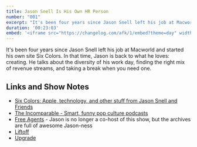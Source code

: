 ```yaml
---
title: Jason Snell Is His Own HR Person
number: "001"
excerpt: "It's been four years since Jason Snell left his job at Macworld and started his own site Six Colors. In that time, Jason is back to what he loves: creating. He talks about the diversity of his work day, finding the right mix of revenue streams, and taking a break when you need one."
duration: '00:23:03'
embed: '<iframe src="https://changelog.com/afk/1/embed?theme=day" width="100%" height=220 scrolling=no frameborder=no></iframe>'
---
```


It's been four years since Jason Snell left his job at Macworld and started his own site Six Colors. In that time, Jason is back to what he loves: creating. He talks about the diversity of his work day, finding the right mix of revenue streams, and taking a break when you need one.

## Links and Show Notes

- [Six Colors: Apple, technology, and other stuff from Jason Snell and Friends](https://sixcolors.com/)
- [The Incomparable - Smart, funny pop culture podcasts](https://www.theincomparable.com/)
- [Free Agents](https://www.relay.fm/freeagents) - Jason is no longer a co-host of this show, but the archives are full of awesome Jason-ness
- [Liftoff](https://www.relay.fm/liftoff)
- [Upgrade](https://www.relay.fm/upgrade)
